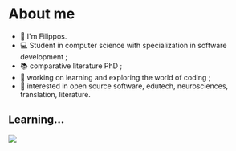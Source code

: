 # About me

* 👋 I'm Filippos.
* 💻 Student in computer science with specialization in software development ;
* 📚 comparative literature PhD ;
* 🔭 working on learning and exploring the world of coding ;
* 🧐 interested in open source software, edutech, neurosciences, translation, literature.

## Learning...
<p>
  <a href="https://skillicons.dev">
    <img src="https://skillicons.dev/icons?i=py,java,cs,js,php,html,css,mysql,postgres,mongodb,git,wordpress" />
  </a>
</p>
